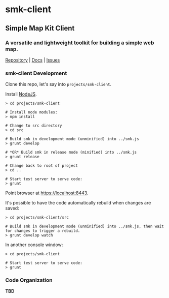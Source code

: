 # smk-client
## Simple Map Kit Client
### A versatile and lightweight toolkit for building a simple web map.

[Repository](https://github.com/bcgov/smk-client)
|
[Docs](https://bcgov.github.io/smk-client/)
|
[Issues](https://github.com/bcgov/smk/issues)

### smk-client Development

Clone this repo, let's say into `projects/smk-client`.

Install [NodeJS](https://nodejs.org/en/).

    > cd projects/smk-client

    # Install node modules:
    > npm install

    # Change to src directory
    > cd src

    # Build smk in development mode (unminified) into ../smk.js
    > grunt develop 

    # *OR* Build smk in release mode (minified) into ../smk.js
    > grunt release 

    # Change back to root of project
    > cd ..

    # Start test server to serve code:
    > grunt 

Point browser at [https://localhost:8443](https://localhost:8443).

It's possible to have the code automatically rebuild when changes are saved:

    > cd projects/smk-client/src

    # Build smk in development mode (unminified) into ../smk.js, then wait for changes to trigger a rebuild.
    > grunt develop watch

In another console window:

    > cd projects/smk-client

    # Start test server to serve code:
    > grunt 

### Code Organization

**TBD**
